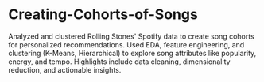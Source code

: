 # Creating-Cohorts-of-Songs
Analyzed and clustered Rolling Stones' Spotify data to create song cohorts for personalized recommendations. Used EDA, feature engineering, and clustering (K-Means, Hierarchical) to explore song attributes like popularity, energy, and tempo. Highlights include data cleaning, dimensionality reduction, and actionable insights.
